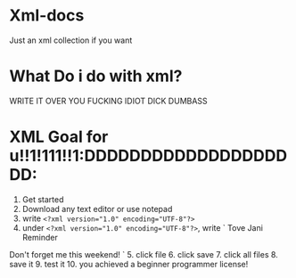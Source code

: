 # Xml-docs
Just an xml collection if you want
# What Do i do with xml?
WRITE IT OVER YOU FUCKING IDIOT DICK DUMBASS
# XML Goal for u!!1!111!!1:DDDDDDDDDDDDDDDDDDDD:
1. Get started
2. Download any text editor or use notepad
3. write `<?xml version="1.0" encoding="UTF-8"?>`
4. under `<?xml version="1.0" encoding="UTF-8"?>`, write `<note>
  <to>Tove</to>
  <from>Jani</from>
  <heading>Reminder</heading>
  <body>Don't forget me this weekend!</body>
</note>`
5. click file
6. click save
7. click all files
8. save it
9. test it
10. you achieved a beginner programmer license!


